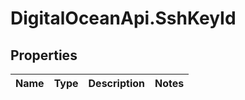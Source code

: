 # DigitalOceanApi.SshKeyId

## Properties
Name | Type | Description | Notes
------------ | ------------- | ------------- | -------------
